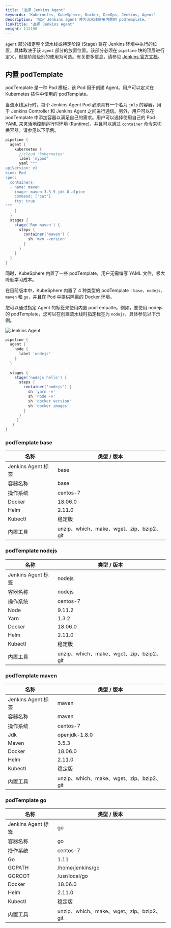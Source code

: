 ```yaml
---
title: "选择 Jenkins Agent" 
keywords: 'Kubernetes, KubeSphere, Docker, DevOps, Jenkins, Agent'
description: '指定 Jenkins agent 并为流水线使用内置的 podTemplate。'
linkTitle: "选择 Jenkins Agent"
weight: 112190
---
```


`agent` 部分指定整个流水线或特定阶段 (Stage) 将在 Jenkins 环境中执行的位置，具体取决于该 `agent` 部分的放置位置。该部分必须在 `pipeline` 块的顶层进行定义，但是阶段级别的使用为可选。有关更多信息，请参见 [Jenkins 官方文档](https://www.jenkins.io/zh/doc/book/pipeline/syntax/#代理)。

## 内置 podTemplate

podTemplate 是一种 Pod 模板，该 Pod 用于创建 Agent。用户可以定义在 Kubernetes 插件中使用的 podTemplate。

当流水线运行时，每个 Jenkins Agent Pod 必须具有一个名为 `jnlp` 的容器，用于 Jenkins Controller 和 Jenkins Agent 之间进行通信。另外，用户可以在 podTemplate 中添加容器以满足自己的需求。用户可以选择使用自己的 Pod YAML 来灵活地控制运行时环境 (Runtime)，并且可以通过 `container` 命令来切换容器。请参见以下示例。

```groovy
pipeline {
  agent {
    kubernetes {
      //cloud 'kubernetes'
      label 'mypod'
      yaml """
apiVersion: v1
kind: Pod
spec:
  containers:
  - name: maven
    image: maven:3.3.9-jdk-8-alpine
    command: ['cat']
    tty: true
"""
    }
  }
  stages {
    stage('Run maven') {
      steps {
        container('maven') {
          sh 'mvn -version'
        }
      }
    }
  }
}
```

同时，KubeSphere 内置了一些 podTemplate，用户无需编写 YAML 文件，极大降低学习成本。

在目前版本中，KubeSphere 内置了 4 种类型的 podTemplate：`base`、`nodejs`、`maven` 和 `go`，并且在 Pod 中提供隔离的 Docker 环境。

您可以通过指定 Agent 的标签来使用内置 podTempalte。例如，要使用 nodejs 的 podTemplate，您可以在创建流水线时指定标签为 `nodejs`，具体参见以下示例。

![Jenkins Agent](/images/docs/zh-cn/devops-user-guide/use-devops/choose-jenkins-agent/jenkins-agent.PNG)

```groovy
pipeline {
  agent {
    node {
      label 'nodejs'
    }
  }
  
  stages {
    stage('nodejs hello') {
      steps {
        container('nodejs') {
          sh 'yarn -v'
          sh 'node -v'
          sh 'docker version'
          sh 'docker images'
        }
      }
     }
   }
}
```

### podTemplate base

| 名称 | 类型 / 版本 |
| --- | --- |
|Jenkins Agent 标签 | base |
|容器名称 | base |
| 操作系统 | centos-7 |
|Docker| 18.06.0|
|Helm | 2.11.0 |
|Kubectl| 稳定版 |
|内置工具 | unzip、which、make、wget、zip、bzip2、git |


### podTemplate nodejs

| 名称 | 类型 / 版本 |
| --- | --- |
|Jenkins Agent 标签 | nodejs |
|容器名称 | nodejs |
| 操作系统 | centos-7 |
|Node  | 9.11.2 |
|Yarn  | 1.3.2 |
| Docker | 18.06.0 |
| Helm | 2.11.0 |
|Kubectl | 稳定版 |
|内置工具| unzip、which、make、wget、zip、bzip2、git |


### podTemplate maven

| 名称 | 类型 / 版本 |
| --- | --- |
| Jenkins Agent 标签 | maven |
| 容器名称 | maven |
| 操作系统 | centos-7 |
| Jdk | openjdk-1.8.0 |
| Maven | 3.5.3|
| Docker| 18.06.0 |
| Helm | 2.11.0 |
| Kubectl| 稳定版 |
| 内置工具 | unzip、which、make、wget、zip、bzip2、git |


### podTemplate go

| 名称 | 类型 / 版本 |
| --- | --- |
| Jenkins Agent 标签 | go |
| 容器名称 | go |
| 操作系统 | centos-7 |
| Go |  1.11 |
| GOPATH | /home/jenkins/go |
| GOROOT | /usr/local/go |
| Docker | 18.06.0 |
| Helm | 2.11.0 |
| Kubectl | 稳定版 |
| 内置工具 | unzip、which、make、wget、zip、bzip2、git |
